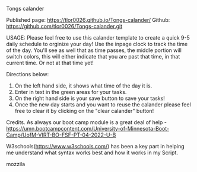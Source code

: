 Tongs calander  

Published page: https://tlor0026.github.io/Tongs-calander/
Github: https://github.com/tlor0026/Tongs-calander.git

USAGE:
Please feel free to use this calander template to create a quick 9-5 daily schedule to orginize your day! Use the inpage clock to track the time of the day. You'll see as well that as time passes, the middle portion will switch colors, this will either indicate that you are past that time, in that current time. Or not at that time yet!

Directions below:
1. On the left hand side, it shows what time of the day it is.
2. Enter in text in the green areas for your tasks.
3. On the right hand side is your save button to save your tasks!
4. Once the new day starts and you want to reuse the calander please feel free to clear it by clicking on the "clear calander" button!

Credits. 
As always our boot camp module is a great deal of help -https://umn.bootcampcontent.com/University-of-Minnesota-Boot-Camp/UofM-VIRT-BO-FSF-PT-04-2022-U-B

W3schools(https://www.w3schools.com/) has been a key part in helping me understand what syntax works best and how it works in my Script.

mozzila

